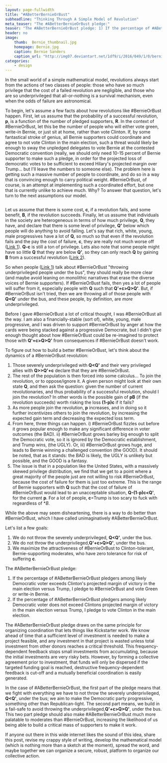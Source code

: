 ```yaml
---
layout: page-fullwidth
title: "#ABetterBernieOrBust"
subheadline: "Thinking Through A Simple Model of Revolution"
meta_teaser: "The #ABetterBernieOrBust pledge:"
teaser: "The #ABetterBernieOrBust pledge: 1) If the percentage of #ABetterBernieOrBust pledgers among likely Democratic voter exceeds Clinton's projected margin of victory in the main election versus Trump, I pledge to BernieOrBust and vote Green or write-in Bernie. 2) If the percentage of #ABetterBernieOrBust pledgers among likely Democratic voter does not exceed Clinton's projected margin of victory in the main election versus Trump, I pledge to vote Clinton in the main election. This two part pledge should make #ABetterBernieOrBust much more palatable to moderate, Clinton-tolerant, Bernie supporters than #BernieOrBust, increasing the likelihood of us being able to build a critical mass of voters to make it work. "
header: no
image:
    thumb:  Bernie_thumbnail.jpg
    homepage: Bernie.jpg
    caption: Bernie Sanders
    caption_url: "http://img07.deviantart.net/1df9/i/2016/049/1/0/bernie_sanders_illustration_by_theblackwings33-d96xips.jpg"
categories:
    - design
---
```

<!--more-->

In the small world of a simple mathematical model, revolutions always start from the actions of two classes of people: those who have so much privilege that the cost of a failed revolution are negligible, and those who are so underprivileged that all-or-nothing is a survival mechanism, even when the odds of failure are astronomical. 

To begin, let's assume a few facts about how revolutions like #BernieOrBust happen. First, let us assume that the probability of a successful revolution, **p**, is a function of the number of pledged supporters, **R**. In the context of #BernieOrBust, let this be the number of people who will either vote green, write-in Bernie, or just sit at home, rather than vote Clinton. If, by some fantastical stroke of genius, all Bernie supporters could coordinate and agree to not vote Clinton in the main election, such a threat would likely be enough to sway the unpledged delegates to vote Bernie at the contested Democratic convention (really, we should only need 10-15 percent of Bernie supporter to make such a pledge, in order for the projected loss of democratic votes to be sufficient to exceed Hilary's projected margin over Trump... but I'll leave the numbers to someone else). The problem here is getting such a massive number of people to coordinate, and do so in a way that is convincing enough to carry political weight. #BernieOrBust, of course, is an attempt at implementing such a coordinated effort, but one that is currently unlike to achieve much. Why? To answer that question, let's turn to the next assumptions our model.

<div class="medium-8 columns t30">
    <img src="{{ site.url }}/images/Bernie.jpg" alt="">
    </div><!-- /.medium-8.columns -->
    
Let us assume that there is some cost, **c**, if a revolution fails, and some benefit, **B**, if the revolution succeeds. Finally, let us assume that individuals in the society are heterogeneous in terms of how much privilege, **Q**, they have, and declare that there is some level of privilege, **Q'** below which people will do anything to avoid falling. Let's say that rich, white, young, male progressives have a lot of **Q**, so much so that even if the revolution fails and the pay the cost of failure, **c**, they are really not much worse off ([Link 1][1]). **Q-c** is still a ton of privilege. Lets also note that some people might have so little **Q** that they are below **Q'**, so they can only reach **Q** by gaining **B** from a successful revolution ([Link 2][2]).

So when people ([Link 1][1]) talk about #BernieOrBust "throwing underprivileged people under the bus", they should really be more clear (and maybe avoid leaning on monolithic narratives that erase the diverse voices of Bernie supporters). If #BernieOrBust fails, then yes a lot of people will suffer from it, especially people with **Q** such that **Q'+c>Q>Q'**. But, if #BernieOrBust isn't tried, then we are throwing all of those people with **Q<Q'** under the bus, and these people, by definition, are *more* underprivileged. 

Before I gave #BernieOrBust a lot of critical thought, I was #BernieOrBust all the way. I am also a financially-stable (sort of), white, young, male progressive, and I was driven to support #BernieOrBust by anger at how the cards were being stacked against a progressive Democrate, but I didn't give enough thought about how #BernieOrBust could be re-imagined to protect those with **Q'+c>Q>Q'** from consequences if #BernieOrBust doesn't work.

To figure out how to build a better #BernieOrBust, let's think about the dynamics of a #BernieOrBust revolution:

1) Those severely underprivileged with **Q<Q'** and their very privileged allies with **Q>>Q'+c** declare that they are #BernieOrBust.
2) The rest of the population is then forced into some calculus... To join the revolution, or to oppose/ignore it. A given person might look at their own state **Q**, and then ask the question: given the number of current revolutionaries, and thus probability of a successful revolution, should I join the revolution? In other words is the possible gain of **pB** (if the revolution succeeds) worth risking the loss **(1-p)c** if it fails?
3) As more people join the revolution, **p** increases, and in doing so it further incentivizes others to join the revolution, by increasing the expected gain term and decreasing the expected loss term. 
4) From here, three things can happen. i) #BernieOrBust fizzles out before it grows popular enough to make any significant difference in voter outcomes (the BAD). ii) #BernieOrBust grows barley big enough to split the Democratic vote, so it is ignored by the Democratic establishment, and Trump wins, (the UGLY). Or, iii) #BernieOrBust grows huge, and leads to Bernie winning a challenged convention (the GOOD). It should be noted, that as it stands: the BAD is likely, the UGLY is unlikely but possible, and the GOOD is a fantasy.
5) The issue is that in a population like the United States, with a massively skewed privilege distribution, we find that we get to a point where a great majority of the people just are not willing to risk #BernieOrBust, because the cost of failure for them is just too extreme. This is the range of Bernie supporters with **Q** such that the cost of failure of #BernieOrBust would lead to an unacceptable situation, **Q-(1-p)c<Q'**, for the current **p**. For a lot of people, **c**=Trump is too scary to fuck with regeardless of **B*.

While the above may seem disheartening, there is a way to do better than #BernieOrBust, which I have called unimaginatively #ABetterBernieOrBust.

Let's list a few goals:
1) We do not throw the severely underprivileged, **Q<Q'**, under the bus.
2) We do not throw the underprivileged,**Q'+c>Q>Q'**, under the bus.
3) We maximize the attractiveness of #BernieOrBust to Clinton-tolerant, Bernie-supporting moderates, who have zero tolerance for risk of suffering **c**.

The #ABetterBernieOrBust pledge:
1) If the percentage of #ABetterBernieOrBust pledgers among likely Democratic voter exceeds Clinton's projected margin of victory in the main election versus Trump, I pledge to #BernieOrBust and vote Green or write-in Bernie.
2) If the percentage of #ABetterBernieOrBust pledgers among likely Democratic voter does not exceed Clintons projected margin of victory in the main election versus Trump, I pledge to vote Clinton in the main election.

The #ABetterBernieOrBust pledge draws on the same principle for organizing coordination that lets things like Kickstarter work. We know ahead of time that a sufficient level of investment is needed to make a project feasible, and any investment in that project is wasted unless total investment from other donors reaches a critical threshold. This frequency-dependent feedback stops small investments from accumulating, because the initial investments are very risky bets. However, by forming a collective agreement prior to investment, that funds will only be dispersed if the targeted funding goal is reached, destructive frequency-dependent feedback is cut-off and a mutually beneficial coordination is easily generated.

In the case of #ABetterBernieOrBust, the first part of the pledge means that we fight with everything we have to not throw the severely underprivileged, **Q<Q'**, under the bus; we aim to make the Democratic party progressive, something other than Republican-light. The second part means, we build in a fail-safe to avoid throwing the underprivileged,**Q'+c>Q>Q'**, under the bus. This two part pledge should also make #ABetterBernieOrBust much more palatable to moderates than #BernieOrBust, increasing the likelihood of us being able to build a critical mass of supporters to make it work.

If anyone out there in this wide internet likes the sound of this idea, share this post, revise my crappy style of writing, develop the mathematical model (which is nothing more than a sketch at the moment), spread the word, and maybe together we can organize a secure, robust, platform to organize our collective action.

 [1]: http://www.bustle.com/articles/150925-the-bernieorbust-movement-throws-marginalized-people-under-the-bus
 [2]: http://wwwayward.com/why-palestinians-cant-afford-a-hillary-presidency-dont-throw-them-under-the-bus/
